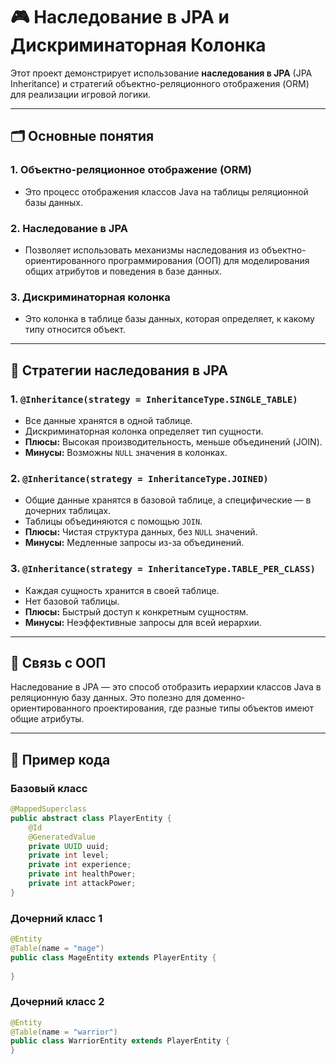 # 🎮 Наследование в JPA и Дискриминаторная Колонка

Этот проект демонстрирует использование **наследования в JPA** (JPA Inheritance) и стратегий объектно-реляционного отображения (ORM) для реализации игровой логики.

---

## 🗂️ Основные понятия

### 1. **Объектно-реляционное отображение (ORM)**
- Это процесс отображения классов Java на таблицы реляционной базы данных.

### 2. **Наследование в JPA**
- Позволяет использовать механизмы наследования из объектно-ориентированного программирования (ООП) для моделирования общих атрибутов и поведения в базе данных.

### 3. **Дискриминаторная колонка**
- Это колонка в таблице базы данных, которая определяет, к какому типу относится объект.

---

## 🚀 Стратегии наследования в JPA

### **1. `@Inheritance(strategy = InheritanceType.SINGLE_TABLE)`**
- Все данные хранятся в одной таблице.
- Дискриминаторная колонка определяет тип сущности.
- **Плюсы:** Высокая производительность, меньше объединений (JOIN).
- **Минусы:** Возможны `NULL` значения в колонках.

### **2. `@Inheritance(strategy = InheritanceType.JOINED)`**
- Общие данные хранятся в базовой таблице, а специфические — в дочерних таблицах.
- Таблицы объединяются с помощью `JOIN`.
- **Плюсы:** Чистая структура данных, без `NULL` значений.
- **Минусы:** Медленные запросы из-за объединений.

### **3. `@Inheritance(strategy = InheritanceType.TABLE_PER_CLASS)`**
- Каждая сущность хранится в своей таблице.
- Нет базовой таблицы.
- **Плюсы:** Быстрый доступ к конкретным сущностям.
- **Минусы:** Неэффективные запросы для всей иерархии.

---

## 🔗 Связь с ООП

Наследование в JPA — это способ отобразить иерархии классов Java в реляционную базу данных. Это полезно для доменно-ориентированного проектирования, где разные типы объектов имеют общие атрибуты.

---

## 📂 Пример кода

### Базовый класс

```java
@MappedSuperclass
public abstract class PlayerEntity {
    @Id
    @GeneratedValue
    private UUID uuid;
    private int level;
    private int experience;
    private int healthPower;
    private int attackPower;
}
```
### Дочерний класс 1

````java
@Entity
@Table(name = "mage")
public class MageEntity extends PlayerEntity {
  
}

````

### Дочерний класс 2

````java
@Entity
@Table(name = "warrior")
public class WarriorEntity extends PlayerEntity {
}

````
